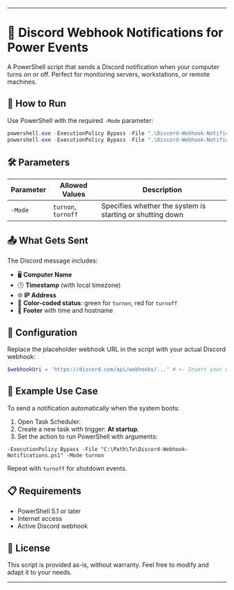 
---

# 💬 Discord Webhook Notifications for Power Events

A PowerShell script that sends a Discord notification when your computer turns on or off. Perfect for monitoring servers, workstations, or remote machines.

## 🚀 How to Run

Use PowerShell with the required `-Mode` parameter:

```powershell
powershell.exe -ExecutionPolicy Bypass -File ".\Discord-Webhook-Notifications.ps1" -Mode turnon
powershell.exe -ExecutionPolicy Bypass -File ".\Discord-Webhook-Notifications.ps1" -Mode turnoff
```

## 🛠 Parameters

| Parameter | Allowed Values       | Description                         |
|----------|----------------------|-------------------------------------|
| `-Mode`  | `turnon`, `turnoff`  | Specifies whether the system is starting or shutting down |

## 📤 What Gets Sent

The Discord message includes:

- 🖥 **Computer Name**
- 🕒 **Timestamp** (with local timezone)
- 🌐 **IP Address**
- 🎨 **Color-coded status**: green for `turnon`, red for `turnoff`
- 📎 **Footer** with time and hostname

## 🔧 Configuration

Replace the placeholder webhook URL in the script with your actual Discord webhook:

```powershell
$webhookUri = 'https://discord.com/api/webhooks/...' # <- Insert your webhook URL here
```

## 🧪 Example Use Case

To send a notification automatically when the system boots:

1. Open Task Scheduler.
2. Create a new task with trigger: **At startup**.
3. Set the action to run PowerShell with arguments:

```text
-ExecutionPolicy Bypass -File "C:\Path\To\Discord-Webhook-Notifications.ps1" -Mode turnon
```

Repeat with `turnoff` for shutdown events.

## 📋 Requirements

- PowerShell 5.1 or later
- Internet access
- Active Discord webhook

## 📄 License

This script is provided as-is, without warranty. Feel free to modify and adapt it to your needs.

---
